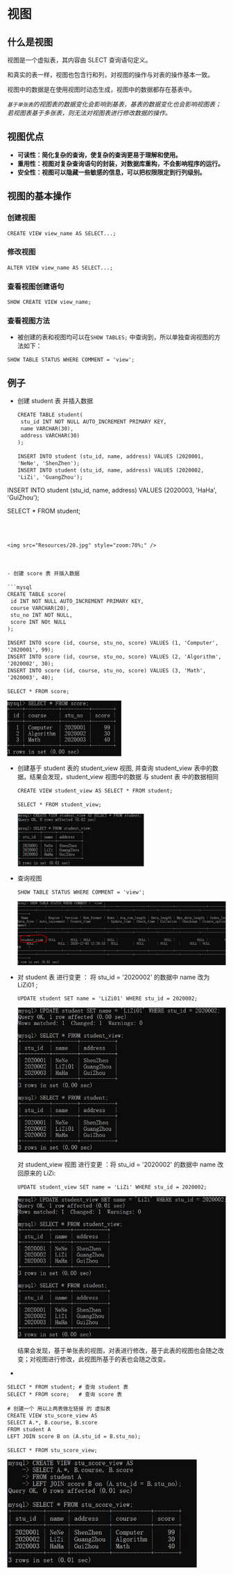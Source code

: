 # 视图

## 什么是视图

视图是一个虚拟表，其内容由 SLECT 查询语句定义。

和真实的表一样，视图也包含行和列，对视图的操作与对表的操作基本一致。

视图中的数据是在使用视图时动态生成，视图中的数据都存在基表中。

*`基于单张表`的视图表的数据变化会影响到基表，基表的数据变化也会影响视图表；若视图表基于多张表，则无法对视图表进行修改数据的操作。*

## 视图优点

- **可读性：简化复杂的查询，使复杂的查询更易于理解和使用。**
- **重用性：视图对复杂查询语句的封装，对数据库重构，不会影响程序的运行。**
- **安全性：视图可以隐藏一些敏感的信息，可以把权限限定到行列级别。**

## 视图的基本操作

### 创建视图

```mysql
CREATE VIEW view_name AS SELECT...;
```

### 修改视图

```mysql
ALTER VIEW view_name AS SELECT...;
```

### 查看视图创建语句

```mysql
SHOW CREATE VIEW view_name;
```

### 查看视图方法

- 被创建的表和视图均可以在`SHOW TABLES;` 中查询到，所以单独查询视图的方法如下：

```mysql
SHOW TABLE STATUS WHERE COMMENT = 'view';
```



## 例子

- 创建 student  表 并插入数据

  ```mysql
  CREATE TABLE student(
   stu_id INT NOT NULL AUTO_INCREMENT PRIMARY KEY,
   name VARCHAR(30),
   address VARCHAR(30)
  );
  
  INSERT INTO student (stu_id, name, address) VALUES (2020001, 'NeNe', 'ShenZhen');
  INSERT INTO student (stu_id, name, address) VALUES (2020002, 'LiZi', 'GuangZhou');
INSERT INTO student (stu_id, name, address) VALUES (2020003, 'HaHa', 'GuiZhou');
  
  SELECT * FROM student;
  ```
  
  
  
  <img src="Resources/20.jpg" style="zoom:70%;" />
  
  

- 创建 score 表 并插入数据

  ```mysql
  CREATE TABLE score(
   id INT NOT NULL AUTO_INCREMENT PRIMARY KEY,
   course VARCHAR(20),
   stu_no INT NOT NULL,
   score INT NOt NULL
  );
  
  INSERT INTO score (id, course, stu_no, score) VALUES (1, 'Computer', '2020001', 99);
  INSERT INTO score (id, course, stu_no, score) VALUES (2, 'Algorithm', '2020002', 30);
  INSERT INTO score (id, course, stu_no, score) VALUES (3, 'Math', '2020003', 40);
  
  SELECT * FROM score;
  ```

  

  <img src="Resources/21.jpg" style="zoom:70%;" />

- 创建基于 student 表的 student_view 视图, 并查询 student_view 表中的数据，结果会发现，student_view 视图中的数据 与  student 表 中的数据相同

  ```mysql
  CREATE VIEW student_view AS SELECT * FROM student;
  
  SELECT * FROM student_view;
  
  ```

  <img src="Resources/22.jpg" style="zoom:50%;" />	

- 查询视图

  ```mysql
  SHOW TABLE STATUS WHERE COMMENT = 'view';
  ```

  <img src="Resources/23.jpg" style="zoom:50%;" />

- 对 student 表 进行变更 ： 将 stu_id = '2020002' 的数据中 name 改为 LiZi01 ;

  ```mysql
  UPDATE student SET name = 'LiZi01' WHERE stu_id = 2020002;
  ```

  <img src="RESOURCES/24.jpg" style="zoom:80%;" />

  对 student_view 视图 进行变更 ：将 stu_id = '2020002' 的数据中 name 改回原来的  LiZi:

  ```mysql
  UPDATE student_view SET name = 'LiZi' WHERE stu_id = 2020002;
  ```

  

  <img src="Resources/25.jpg" style="zoom:80%;" />

  结果会发现，基于单张表的视图，对表进行修改，基于此表的视图也会随之改变；对视图进行修改，此视图所基于的表也会随之改变。

- 

  ```mysql
  SELECT * FROM student; # 查询 student 表
  SELECT * FROM score;   # 查询 score 表
  
  # 创建一个 用以上两表做左链接 的 虚拟表
  CREATE VIEW stu_score_view AS 
  SELECT A.*, B.course, B.score
  FROM student A
  LEFT JOIN score B on (A.stu_id = B.stu_no);
  
  SELECT * FROM stu_score_view;
  ```

  

  <img src="Resources/26.jpg" style="zoom:80%;" />

